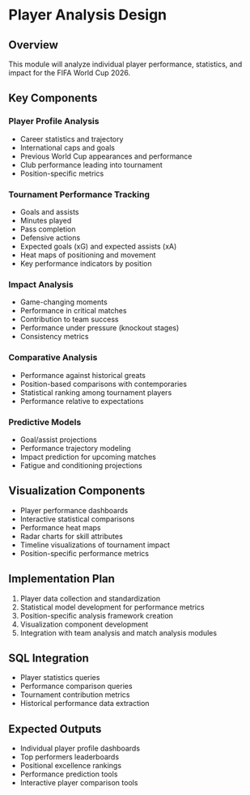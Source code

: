 # Player Analysis Design

## Overview
This module will analyze individual player performance, statistics, and impact for the FIFA World Cup 2026.

## Key Components

### Player Profile Analysis
- Career statistics and trajectory
- International caps and goals
- Previous World Cup appearances and performance
- Club performance leading into tournament
- Position-specific metrics

### Tournament Performance Tracking
- Goals and assists
- Minutes played
- Pass completion
- Defensive actions
- Expected goals (xG) and expected assists (xA)
- Heat maps of positioning and movement
- Key performance indicators by position

### Impact Analysis
- Game-changing moments
- Performance in critical matches
- Contribution to team success
- Performance under pressure (knockout stages)
- Consistency metrics

### Comparative Analysis
- Performance against historical greats
- Position-based comparisons with contemporaries
- Statistical ranking among tournament players
- Performance relative to expectations

### Predictive Models
- Goal/assist projections
- Performance trajectory modeling
- Impact prediction for upcoming matches
- Fatigue and conditioning projections

## Visualization Components
- Player performance dashboards
- Interactive statistical comparisons
- Performance heat maps
- Radar charts for skill attributes
- Timeline visualizations of tournament impact
- Position-specific performance metrics

## Implementation Plan
1. Player data collection and standardization
2. Statistical model development for performance metrics
3. Position-specific analysis framework creation
4. Visualization component development
5. Integration with team analysis and match analysis modules

## SQL Integration
- Player statistics queries
- Performance comparison queries
- Tournament contribution metrics
- Historical performance data extraction

## Expected Outputs
- Individual player profile dashboards
- Top performers leaderboards
- Positional excellence rankings
- Performance prediction tools
- Interactive player comparison tools
